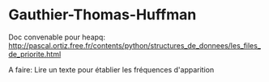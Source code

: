 # Gauthier-Thomas-Huffman
Doc convenable pour heapq:
http://pascal.ortiz.free.fr/contents/python/structures_de_donnees/les_files_de_priorite.html

A faire:
Lire un texte pour établier les fréquences d'apparition
